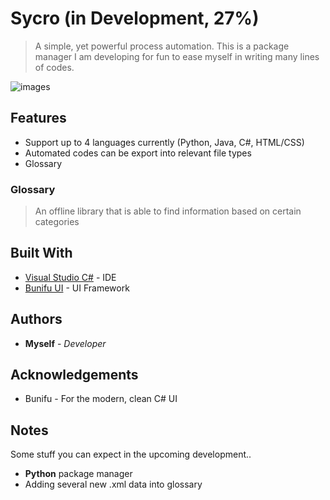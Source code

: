 # Sycro (in Development, 27%)
> A simple, yet powerful process automation. This is a package manager I am developing for fun to ease myself in writing many lines of codes.

![images](http://i.imgur.com/8XsYSSW.gif)

## Features
* Support up to 4 languages currently (Python, Java, C#, HTML/CSS)
* Automated codes can be export into relevant file types
* Glossary

### Glossary
> An offline library that is able to find information based on certain categories

## Built With
* [Visual Studio C#](https://www.visualstudio.com/) - IDE
* [Bunifu UI](https://bunifu.co.ke/) - UI Framework

## Authors
* **Myself** - *Developer*

## Acknowledgements

* Bunifu - For the modern, clean C# UI

## Notes
Some stuff you can expect in the upcoming development..

* **Python** package manager
* Adding several new .xml data into glossary
